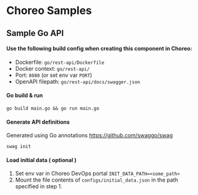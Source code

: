 # Choreo Samples

## Sample Go API

#### Use the following build config when creating this component in Choreo:

- Dockerfile: `go/rest-api/Dockerfile`
- Docker context: `go/rest-api/`
- Port: `8080` (or set env var `PORT`)
- OpenAPI filepath: `go/rest-api/docs/swagger.json`

#### Go build & run

```shell
go build main.go && go run main.go
```

#### Generate API definitions

Generated using Go annotations https://github.com/swaggo/swag

```shell
swag init
```

#### Load initial data ( optional )

1. Set env var in Choreo DevOps portal `INIT_DATA_PATH=<some_path>`
2. Mount the file contents of `configs/initial_data.json` in the path specified in step 1.
